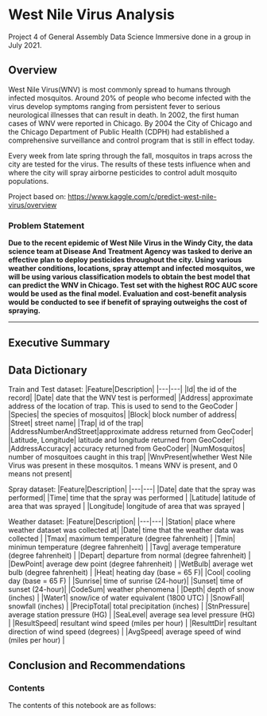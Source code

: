 # West Nile Virus Analysis

Project 4 of General Assembly Data Science Immersive done in a group in July 2021.

## Overview
West Nile Virus(WNV) is most commonly spread to humans through infected mosquitos. Around 20% of people who become infected with the virus develop symptoms ranging from persistent fever to serious neurological illnesses that can result in death. In 2002, the first human cases of WNV were reported in Chicago. By 2004 the City of Chicago and the Chicago Department of Public Health (CDPH) had established a comprehensive surveillance and control program that is still in effect today.

Every week from late spring through the fall, mosquitos in traps across the city are tested for the virus. The results of these tests influence when and where the city will spray airborne pesticides to control adult mosquito populations.

Project based on: https://www.kaggle.com/c/predict-west-nile-virus/overview

### Problem Statement

**Due to the recent epidemic of West Nile Virus in the Windy City, the data science team at Disease And Treatment Agency was tasked to derive an effective plan to deploy pesticides throughout the city. Using various weather conditions, locations, spray attempt and infected mosquitos, we will be using various classification models to obtain the best model that can predict the WNV in Chicago. Test set with the highest ROC AUC score would be used as the final model. Evaluation and cost-benefit analysis would be conducted to see if benefit of spraying outweighs the cost of spraying.**

---

## Executive Summary

## Data Dictionary
Train and Test dataset:
|Feature|Description|
|---|---|
|Id| the id of the record|
|Date| date that the WNV test is performed|
|Address| approximate address of the location of trap. This is used to send to the GeoCoder |
|Species| the species of mosquitos|
|Block| block number of address|
|Street| street name|
|Trap| id of the trap|
|AddressNumberAndStreet|approximate address returned from GeoCoder|
|Latitude, Longitude| latitude and longitude returned from GeoCoder|
|AddressAccuracy| accuracy returned from GeoCoder|
|NumMosquitos| number of mosquitoes caught in this trap|
|WnvPresent|whether West Nile Virus was present in these mosquitos. 1 means WNV is present, and 0 means not present|

Spray dataset:
|Feature|Description|
|---|---|
|Date| date that the spray was performed|
|Time| time that the spray was performed |
|Latitude| latitude of area that was sprayed |
|Longitude| longitude of area that was sprayed |

Weather dataset:
|Feature|Description|
|---|---|
|Station| place where weather dataset was collected at|
|Date| time that the weather data was collected |
|Tmax| maximum temperature (degree fahrenheit) |
|Tmin| minimun temperature (degree fahrenheit) |
|Tavg| average temperature (degree fahrenheit) |
|Depart| departure from normal (degree fahrenheit) |
|DewPoint| average dew point (degree fahrenheit) |
|WetBulb| average wet bulb (degree fahrenheit) |
|Heat| heating day (base = 65 F)|
|Cool| cooling day (base = 65 F) |
|Sunrise| time of sunrise (24-hour)|
|Sunset| time of sunset (24-hour)|
|CodeSum| weather phenomena |
|Depth| depth of snow (inches) |
|Water1| snow/ice of water equivalent (1800 UTC) |
|SnowFall| snowfall (inches) |
|PrecipTotal| total precipitation (inches) |
|StnPressure| average station pressure (HG) |
|SeaLevel| average sea level pressure (HG) |
|ResultSpeed| resultant wind speed (miles per hour) |
|ResulttDir| resultant direction of wind speed (degrees) |
|AvgSpeed| average speed of wind (miles per hour) |

## Conclusion and Recommendations

### Contents

The contents of this notebook are as follows:
